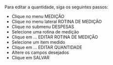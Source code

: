 Para editar a quantidade, siga os seguintes passos:

* Clique no menu MEDIÇÃO
* Clique no menu lateral ROTINA DE MEDIÇÃO
* Clique no submenu DESPESAS
* Selecione uma rotina de medição
* Clique em ... EDITAR ROTINA DE MEDIÇÃO
* Selecione um item medido
* Clique em ... EDITAR QUANTIDADE
* Altere os campos desejados
* Clique em SALVAR